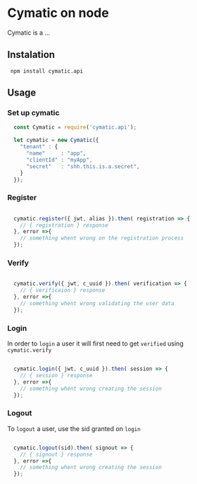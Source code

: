 # Cymatic on node

Cymatic is a ...

## Instalation

     npm install cymatic.api

## Usage

### Set up cymatic

```javascript
  const Cymatic = require('cymatic.api');

  let cymatic = new Cymatic({
    "tenant" : {
      "name"     : "app",
      "clientId" : "myApp",
      "secret"   : "shh.this.is.a.secret",
    }
  });
```

### Register

```javascript

  cymatic.register({ jwt, alias }).then( registration => {
    // { registration } response
  }, error =>{
    // something whent wrong on the registration process
  });

```

### Verify

```javascript

  cymatic.verify({ jwt, c_uuid }).then( verification => {
    // { verificaion } response
  }, error =>{
    // something whent wrong validating the user data
  });

```

### Login

In order to `login` a user it will first need to get `verified` using `cymatic.verify`

```javascript

  cymatic.login({ jwt, c_uuid }).then( session => {
    // { session } response
  }, error =>{
    // something whent wrong creating the session
  });

```

### Logout

To `logout` a user, use the sid granted on `login`

```javascript

  cymatic.logout(sid).then( signout => {
    // { signout } response
  }, error =>{
    // something whent wrong creating the session
  });

```
